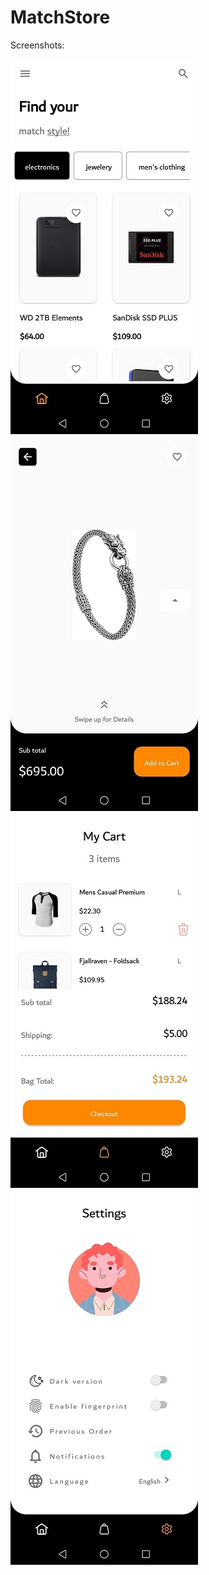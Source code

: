 # MatchStore

Screenshots:

![](Images/Home.jpg)
![](Images/Details.jpg)
![](Images/cart.jpg)
![](Images/profile.jpg)
